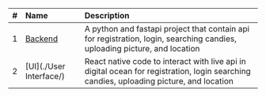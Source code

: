 |   #   | Name                                   | Description                                                                         |
| :---: | :--------------------------------------| :-----------------------------------------------------------------------------------|
|   1   | [Backend](./Backend/)                  | A python and fastapi project that contain api for registration, login, searching candies, uploading picture, and location                  |
|   2   | [UI](./User Interface/)                  | React native code to interact with live api in digital ocean for registration, login searching candies, uploading picture, and location  |


